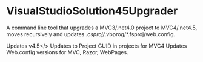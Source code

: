 VisualStudioSolution45Upgrader
==============================

A command line tool that upgrades a MVC3/.net4.0 project to MVC4/.net4.5, moves recursively and updates *.csproj/*.vbprog/*.fsproj/web.config.

Updates <TargetFrameworkVersion>v4.5</>
Updates to Project GUID in projects for MVC4
Updates Web.config versions for MVC, Razor, WebPages.
